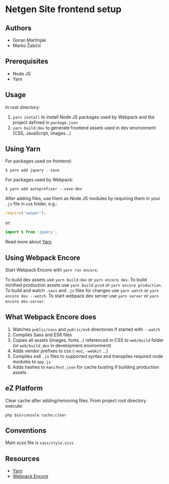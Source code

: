 Netgen Site frontend setup
==========================

Authors
-------

* Goran Martinjak
* Marko Žabčić

Prerequisites
-------------

* Node JS
* Yarn

Usage
-----

In root directory:

1. `yarn install` to install Node JS packages used by Webpack and the project defined in `package.json`
2. `yarn build:dev` to generate frontend assets used in dev environment (CSS, JavaScript, images...)


Using Yarn
----------

For packages used on frontend:

```shell
$ yarn add jquery --save
```

For packages used by Webpack:

```shell
$ yarn add autoprefixer --save-dev
```

After adding files, use them as Node JS modules by requiring them in your
`.js` file in `es6` folder, e.g.:

```javascript
require('swiper');
```

or:

```javascript
import $ from 'jquery';
```

Read more about [Yarn](https://yarnpkg.com)

Using Webpack Encore
--------------------

Start Webpack Encore with `yarn run encore`.

To build dev assets use `yarn build:dev` or `yarn encore dev`.
To build minified production assets use `yarn build:prod` or `yarn encore production`.
To build and watch `.sass` and `.js` files for changes use `yarn watch` or `yarn encore dev --watch`.
To start webpack dev server use `yarn server` or `yarn encore dev-server`.

What Webpack Encore does
------------------------

1. Watches `public/sass` and `public/es6` directories if started with `--watch`
2. Compiles Sass and ES6 files
3. Copies all assets (images, fonts...) referenced in CSS to `web/build` folder (or `web/build_dev` in development environment)
4. Adds vendor prefixes to css (`-moz`, `-webkit` ...)
5. Compiles es6 `.js` files to supported syntax and transpiles required node modules to `app.js`
6. Adds hashes to `manifest.json` for cache busting if building production assets

eZ Platform
-----------

Clear cache after adding/removing files. From project root directory execute:

```
php bin/console cache:clear
```

Conventions
-----------

Main scss file is `sass/style.scss`

Resources
---------

* [Yarn](https://yarnpkg.com)
* [Webpack Encore](http://symfony.com/doc/current/frontend.html)
